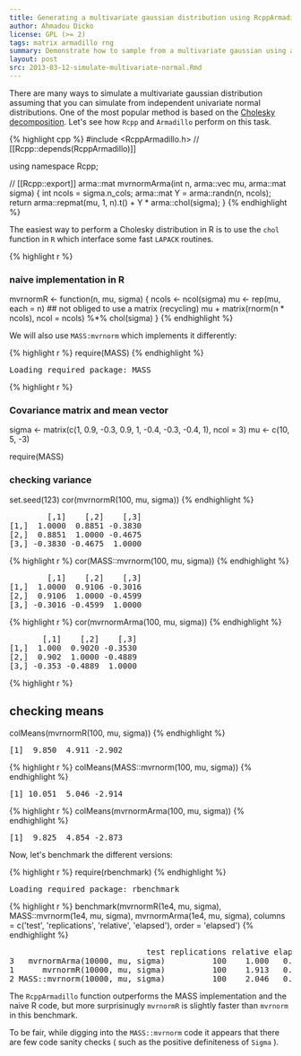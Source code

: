 ```yaml
---
title: Generating a multivariate gaussian distribution using RcppArmadillo
author: Ahmadou Dicko
license: GPL (>= 2)
tags: matrix armadillo rng
summary: Demonstrate how to sample from a multivariate gaussian using a Cholesky decomposition
layout: post
src: 2013-03-12-simulate-multivariate-normal.Rmd
---
```


There are many ways to simulate a multivariate gaussian distribution assuming that you can simulate from independent univariate normal distributions. 
One of the most popular method is based on the [Cholesky decomposition][1].
Let's see how `Rcpp` and `Armadillo` perform on this task.



{% highlight cpp %}
#include <RcppArmadillo.h>
// [[Rcpp::depends(RcppArmadillo)]]

using namespace Rcpp;

// [[Rcpp::export]]
arma::mat mvrnormArma(int n, arma::vec mu, arma::mat sigma) {
   int ncols = sigma.n_cols;
   arma::mat Y = arma::randn(n, ncols);
   return arma::repmat(mu, 1, n).t() + Y * arma::chol(sigma);
}
{% endhighlight %}



The easiest way to perform a Cholesky distribution in R is to use  the ``chol`` function in `R` which interface some fast `LAPACK` routines.



{% highlight r %}
### naive implementation in R
mvrnormR <- function(n, mu, sigma) {
    ncols <- ncol(sigma)
    mu <- rep(mu, each = n) ## not obliged to use a matrix (recycling)
    mu + matrix(rnorm(n * ncols), ncol = ncols) %*% chol(sigma)
}
{% endhighlight %}


We will also use ``MASS:mvrnorm`` which implements it differently:


{% highlight r %}
require(MASS)
{% endhighlight %}



<pre class="output">
Loading required package: MASS
</pre>



{% highlight r %}
### Covariance matrix and mean vector
sigma <- matrix(c(1, 0.9, -0.3, 0.9, 1, -0.4, -0.3, -0.4, 1), ncol = 3)
mu <- c(10, 5, -3)

require(MASS)
### checking variance
set.seed(123)
cor(mvrnormR(100, mu,  sigma))
{% endhighlight %}



<pre class="output">
        [,1]    [,2]    [,3]
[1,]  1.0000  0.8851 -0.3830
[2,]  0.8851  1.0000 -0.4675
[3,] -0.3830 -0.4675  1.0000
</pre>



{% highlight r %}
cor(MASS::mvrnorm(100, mu, sigma))
{% endhighlight %}



<pre class="output">
        [,1]    [,2]    [,3]
[1,]  1.0000  0.9106 -0.3016
[2,]  0.9106  1.0000 -0.4599
[3,] -0.3016 -0.4599  1.0000
</pre>



{% highlight r %}
cor(mvrnormArma(100, mu, sigma))
{% endhighlight %}



<pre class="output">
       [,1]    [,2]    [,3]
[1,]  1.000  0.9020 -0.3530
[2,]  0.902  1.0000 -0.4889
[3,] -0.353 -0.4889  1.0000
</pre>



{% highlight r %}

## checking means
colMeans(mvrnormR(100, mu, sigma))
{% endhighlight %}



<pre class="output">
[1]  9.850  4.911 -2.902
</pre>



{% highlight r %}
colMeans(MASS::mvrnorm(100, mu, sigma))
{% endhighlight %}



<pre class="output">
[1] 10.051  5.046 -2.914
</pre>



{% highlight r %}
colMeans(mvrnormArma(100, mu, sigma))
{% endhighlight %}



<pre class="output">
[1]  9.825  4.854 -2.873
</pre>


Now, let's benchmark the different versions:


{% highlight r %}
require(rbenchmark)
{% endhighlight %}



<pre class="output">
Loading required package: rbenchmark
</pre>



{% highlight r %}
benchmark(mvrnormR(1e4, mu, sigma),
          MASS::mvrnorm(1e4, mu, sigma),
          mvrnormArma(1e4, mu, sigma),
          columns = c('test', 'replications', 'relative', 'elapsed'),
          order = 'elapsed')
{% endhighlight %}



<pre class="output">
                             test replications relative elapsed
3   mvrnormArma(10000, mu, sigma)          100    1.000   0.219
1      mvrnormR(10000, mu, sigma)          100    1.913   0.419
2 MASS::mvrnorm(10000, mu, sigma)          100    2.046   0.448
</pre>


The ``RcppArmadillo`` function outperforms the MASS implementation and the naive R code, but more surprisinugly ``mvrnormR`` is slightly faster than ``mvrnorm`` in this benchmark.

To be fair, while digging into the ``MASS::mvrnorm`` code it appears that there are few code sanity checks ( such as the positive definiteness  of `Sigma` ).



[1]: http://en.wikipedia.org/wiki/Cholesky_decomposition

